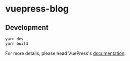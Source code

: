 # vuepress-blog

> 

## Development

```bash
yarn dev
yarn build
```

For more details, please head VuePress's [documentation](https://v1.vuepress.vuejs.org/).


